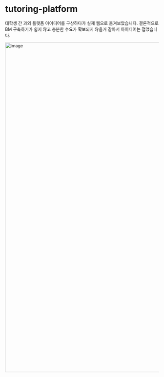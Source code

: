 # tutoring-platform
대학생 간 과외 플랫폼 아이디어를 구상하다가 실제 웹으로 옮겨보았습니다.
결론적으로 BM 구축하기가 쉽지 않고 충분한 수요가 확보되지 않을거 같아서 아이디어는 접었습니다.

<img width="1920" height="1080" alt="image" src="https://github.com/user-attachments/assets/f9909dc4-5901-4a48-8b8b-1731048aaa06" />

